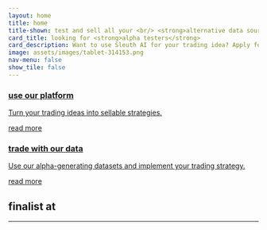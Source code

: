 ```yaml
---
layout: home
title: home
title-shown: test and sell all your <br/> <strong>alternative data sources</strong> <br/> on one platform
card_title: looking for <strong>alpha testers</strong>
card_description: Want to use Sleuth AI for your trading idea? Apply for our exclusive alpha release now.
image: assets/images/tablet-314153.png
nav-menu: false
show_tile: false
---
```

<section class="people-who-interact">
    <!--<h2 class="h2">who are you</h2>
    <hr/>-->
    <div class="card-container">
        <a href="/user" class="card">
            <h3 class="h3">use our platform</h3>
            <p>Turn your trading ideas into sellable strategies.</p>
            <span>read more</span>
        </a>
        <a href="/client" class="card">
            <h3 class="h3">trade with our data</h3>
            <p>Use our alpha-generating datasets and implement your trading strategy.</p>
            <span>read more</span>
        </a>
        <!--<a href="/investor" class="card">
            <h3 class="h3">investor</h3>
            <p>Help us enable data scientists to explore, test, and sell their trading strategies.</p>
        </a>-->
    </div>
</section>
<section class="how-it-works">
    <h2 class="h2">finalist at</h2>
    <hr/>
    <a target="_blank" href="https://edventure.vc/"><img src="{% link assets/images/Edventure.png %}" alt="" /></a>
</section>




